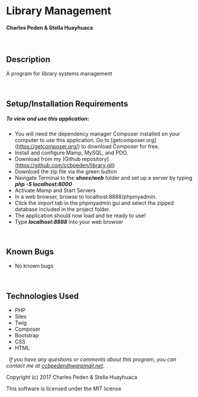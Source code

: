 # **Library Management**
#### Charles Peden & Stella Huayhuaca

&nbsp;
## Description
A program for library systems management

&nbsp;
## Setup/Installation Requirements
##### _To view and use this application:_
* You will need the dependency manager Composer installed on your computer to use this application. Go to [getcomposer.org] (https://getcomposer.org/) to download Composer for free.
* Install and configure Mamp, MySQL, and PDO.
* Download from my [Github repository] (https://github.com/ccbpeden/library.git)
* Download the zip file via the green button
* Navigate Terminal to the **_shoes/web_** folder and set up a server by typing **_php -S localhost:8000_**
* Activate Mamp and Start Servers
* In a web browser, browse to localhost:8888/phpmyadmin.
* Click the import tab in the phpmyadmin gui and select the zipped database included in the project folder.
* The application should now load and be ready to use!
* Type **_localhost:8888_** into your web browser

&nbsp;
## Known Bugs
* No known bugs

&nbsp;
## Technologies Used
* PHP
* Silex
* Twig
* Composer
* Bootstrap
* CSS
* HTML

&nbsp;
_If you have any questions or comments about this program, you can contact me at [ccbpeden@warpmail.net](mailto:ccbpeden@warpmail.net)._

Copyright (c) 2017 Charles Peden & Stella Huayhuaca

This software is licensed under the MIT license
